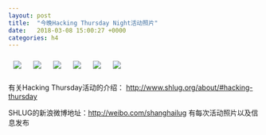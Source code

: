 ```yaml
---
layout: post
title:  "今晚Hacking Thursday Night活动照片"
date:   2018-03-08 15:00:27 +0000
categories: h4
---
```


[<img style='margin:10px;' src='/res2018/i308.h4/i308_2000_0600+08.1920p.jpg'>](/res2018/i308.h4/i308_2000_0600+08.JPG)
[<img style='margin:10px;' src='/res2018/i308.h4/i308_2030_1600+08.1920p.jpg'>](/res2018/i308.h4/i308_2030_1600+08.JPG)
[<img style='margin:10px;' src='/res2018/i308.h4/i308_2030_4100+08.1920p.jpg'>](/res2018/i308.h4/i308_2030_4100+08.JPG)
[<img style='margin:10px;' src='/res2018/i308.h4/i308_2037_5700+08.1920p.jpg'>](/res2018/i308.h4/i308_2037_5700+08.JPG)
[<img style='margin:10px;' src='/res2018/i308.h4/i308_2128_5800+08.1920p.jpg'>](/res2018/i308.h4/i308_2128_5800+08.JPG)
[<img style='margin:10px;' src='/res2018/i308.h4/i308_2129_1600+08.1920p.jpg'>](/res2018/i308.h4/i308_2129_1600+08.JPG)

有关Hacking Thursday活动的介绍：
http://www.shlug.org/about/#hacking-thursday

SHLUG的新浪微博地址：http://weibo.com/shanghailug 有每次活动照片以及信息发布


